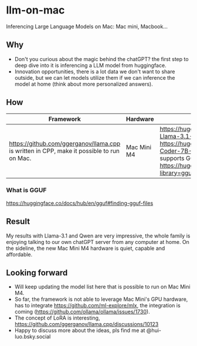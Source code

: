 # llm-on-mac
Inferencing Large Language Models on Mac: Mac mini, Macbook...

## Why
- Don't you curious about the magic behind the chatGPT? the first step to deep dive into it is inferencing a LLM model from huggingface.
- Innovation opportunities, there is a lot data we don't want to share outside, but we can let models utilize them if we can inference the model at home (think about more personalized answers).

## How
| Framework | Hardware | Models|
| ------ |  ------ |  ------ |
| https://github.com/ggerganov/llama.cpp is written in CPP, make it possible to run on Mac. | Mac Mini M4 | https://huggingface.co/bartowski/Meta-Llama-3.1-8B-Instruct-GGUF, https://huggingface.co/bartowski/Qwen2.5.1-Coder-7B-Instruct-GGUF or the model supports GGUF https://huggingface.co/models?library=gguf&sort=trending |

### What is GGUF
https://huggingface.co/docs/hub/en/gguf#finding-gguf-files

## Result
My results with Llama-3.1 and Qwen are very impressive, the whole family is enjoying talking to our own chatGPT server from any computer at home.
On the sideline, the new Mac Mini M4 hardware is quiet, capable and affordable. 

## Looking forward
- Will keep updating the model list here that is possible to run on Mac Mini M4.
- So far, the framework is not able to leverage Mac Mini's GPU hardware, has to integrate https://github.com/ml-explore/mlx, the integration is coming (https://github.com/ollama/ollama/issues/1730).
- The concept of LoRA is interesting, https://github.com/ggerganov/llama.cpp/discussions/10123
- Happy to discuss more about the ideas, pls find me at @hui-luo.bsky.social
